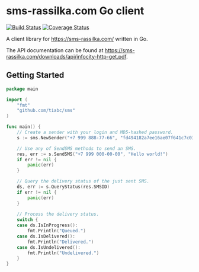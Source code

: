 # sms-rassilka.com Go client

[![Build Status](https://travis-ci.org/tiabc/sms.svg?branch=master)](https://travis-ci.org/tiabc/sms)
[![Coverage Status](https://coveralls.io/repos/github/tiabc/sms/badge.svg)](https://coveralls.io/github/tiabc/sms)

A client library for https://sms-rassilka.com/ written in Go.

The API documentation can be found at https://sms-rassilka.com/downloads/api/infocity-http-get.pdf.

## Getting Started

```go
package main

import (
	"fmt"
	"github.com/tiabc/sms"
)

func main() {
	// Create a sender with your login and MD5-hashed password.
	s := sms.NewSender("+7 999 888-77-66", "fd494182a7ee16ae07f641c7c03663d8")

	// Use any of SendSMS methods to send an SMS.
	res, err := s.SendSMS("+7 999 000-00-00", "Hello world!")
	if err != nil {
		panic(err)
	}

	// Query the delivery status of the just sent SMS.
	ds, err := s.QueryStatus(res.SMSID)
	if err != nil {
		panic(err)
	}
	
	// Process the delivery status.
	switch {
	case ds.IsInProgress():
		fmt.Println("Queued.")
	case ds.IsDelivered():
		fmt.Println("Delivered.")
	case ds.IsUndelivered():
		fmt.Println("Undelivered.")
	}
}
```
